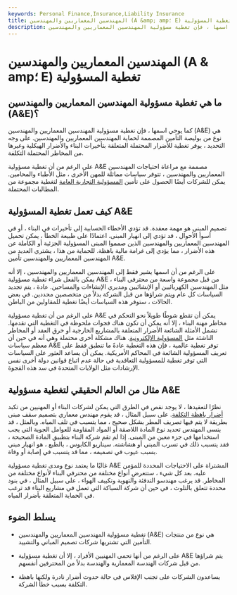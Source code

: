```yaml
---
keywords: Personal Finance,Insurance,Liability Insurance
title: المهندسين المعماريين والمهندسين (A &amp; amp؛ E) تغطية المسؤولية
description: كما يوحي اسمها ، فإن تغطية مسؤولية المهندسين المعماريين والمهندسين (A &amp; amp؛ E) هي نوع من بوليصة التأمين المصممة لحماية المهندسين المعماريين والمهندسين.
---
```


# المهندسين المعماريين والمهندسين (A & amp؛ E) تغطية المسؤولية
## ما هي تغطية مسؤولية المهندسين المعماريين والمهندسين (A&E)؟

كما يوحي اسمها ، فإن تغطية مسؤولية المهندسين المعماريين والمهندسين (A&E) هي نوع من بوليصة التأمين المصممة لحماية المهندسين المعماريين والمهندسين. على وجه التحديد ، يوفر تغطية للأضرار المحتملة المتعلقة بتأخيرات البناء والأضرار الهيكلية وغيرها من المخاطر المحتملة التكلفة.

على الرغم من أن تغطية مسؤولية A&E مصممة مع مراعاة احتياجات المهندسين المعماريين والمهندسين ، تتوفر سياسات مماثلة للمهن الأخرى ، مثل الأطباء والمحامين. يمكن للشركات أيضًا الحصول على تأمين [المسؤولية التجارية العامة](/business-liability-insurance) لتغطية مجموعة من المطالبات المحتملة.

## كيف تعمل تغطية المسؤولية A&E

تصميم المبنى هو مهمة معقدة. قد تؤدي الأخطاء الحسابية إلى تأخيرات في البناء ، أو في أسوأ الأحوال ، قد تؤدي إلى انهيار المبنى. اعتمادًا على طبيعة الخطأ ، يمكن تحميل المهندسين المعماريين والمهندسين الذين صمموا المبنى المسؤولية الجزئية أو الكاملة عن هذه الأضرار ، مما يؤدي إلى غرامة مالية باهظة. للحماية من هذا ، يشتري العديد من المهندسين المعماريين والمهندسين تأمين A&E.

على الرغم من أن اسمها يشير فقط إلى المهندسين المعماريين والمهندسين ، إلا أنه يمكن بالفعل شراء تغطية مسؤولية A&E من قبل مجموعة واسعة من محترفي البناء ، مثل المهندسين الكهربائيين أو الإنشائيين ومديري الإنشاءات والمساحين. عادة ، يتم تجديد السياسات كل عام ويتم شراؤها من قبل الشركة بدلاً من متخصصين محددين. في بعض الحالات ، ستوفر هذه السياسات أيضًا تغطية للمقاولين من الباطن.

على الرغم من أن تغطية مسؤولية A&E يمكن أن تقطع شوطًا طويلاً نحو التحكم في مخاطر مهنة البناء ، إلا أنه يمكن أن تكون هناك فجوات ملحوظة في التغطية التي تقدمها. تشمل الأمثلة الشائعة الأضرار المتعلقة بالمشاريع الخارجية أو خرق العقد أو المخاطر الناشئة مثل [المسؤولية الإلكترونية](/cyber-and-privacy-insurance). هناك مشكلة أخرى محتملة وهي أنه في حين أن معظم سياسات A&E توفر تغطية عالمية ، فإن هذه التغطية عادةً ما تنطبق فقط على تعريف المسؤولية الشائعة في المحاكم الأمريكية. يمكن أن يساعد العثور على السياسات التي توفر تغطية للمسؤولية التعاقدية في حالة عدم اتباع قوانين دولة أخرى نفس الإرشادات مثل الولايات المتحدة في سد هذه الفجوة.

## مثال من العالم الحقيقي لتغطية مسؤولية A&E

نظرًا لتعقيدها ، لا يوجد نقص في الطرق التي يمكن لشركات البناء أو المهنيين من تكبد [أضرار باهظة التكلفة](/compensatory-damages). على سبيل المثال ، قد يقوم مهندس معماري بتصميم سقف مبنى بطريقة لا يتم فيها تصريف المطر بشكل صحيح ، مما يتسبب في تلف المياه. وبالمثل ، قد ينسى المهندس تحديد نوع المادة اللاصقة أو المواد المقاومة للعوامل الجوية التي يجب استخدامها في جزء معين من المبنى. إذا لم تقم شركة البناء بتطبيق المادة الصحيحة ، فقد يتسبب ذلك في تسرب المبنى أو هشاشته. سيناريو الكابوس ، بالطبع ، هو انهيار مبنى بسبب عيوب في تصميمه ، مما قد يتسبب في إصابة أو وفاة.

غالبًا ما يعتمد نوع ومدى تغطية مسؤولية A&E المشتراة على الاحتياجات المحددة للمؤمن عليه. بعد كل شيء ، ستتعرض أنواع مختلفة من محترفي البناء لأنواع مختلفة من المخاطر. قد يرغب مهندسو التدفئة والتهوية وتكييف الهواء ، على سبيل المثال ، في بنود محددة تتعلق بالتلوث ، في حين أن شركة السباكة التي تعمل في مشاريع البناء قد ترغب في الحماية المتعلقة بأضرار المياه.

## يسلط الضوء

- تغطية مسؤولية المهندسين المعماريين والمهندسين (A&E) هي نوع من منتجات التأمين التي تشتريها شركات تصميم المباني والتشييد.

- على الرغم من أنها تحمي المهنيين الأفراد ، إلا أن تغطية مسؤولية A&E يتم شراؤها من قبل شركات الهندسة المعمارية والهندسة بدلاً من المحترفين أنفسهم.

- يساعدون الشركات على تجنب الإفلاس في حالة حدوث أضرار نادرة ولكنها باهظة التكلفة بسبب خطأ الشركة.

